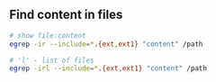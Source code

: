 Find content in files
---

```sh
# show file:content 
egrep -ir --include=*.{ext,ext1} "content" /path

# 'l' - list of files
egrep -irl --include=*.{ext,ext1} "content" /path
```
